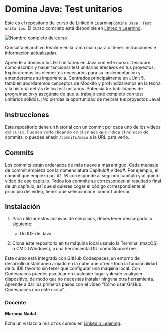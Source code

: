 # Domina Java: Test unitarios
Este es el repositorio del curso de LinkedIn Learning `Domina Java: Test unitarios`. El curso completo está disponible en [LinkedIn Learning][lil-course-url].

![Nombre completo del curso][lil-thumbnail-url] 

Consulta el archivo Readme en la rama main para obtener instrucciones e información actualizadas.

Aprende a dominar los test unitarios en Java con este curso. Descubre cómo escribir y hacer funcionar test unitarios efectivos en tus proyectos. Exploraremos los elementos necesarios para su implementación y entenderemos su importancia. Centrados principalmente en JUnit 5, también abordaremos conceptos de Mockito y profundizaremos en la teoría y la historia detrás de los test unitarios. Potencia tus habilidades de programación y asegúrate de que tu trabajo esté completo con test unitarios sólidos. ¡No pierdas la oportunidad de mejorar tus proyectos Java!

## Instrucciones
Este repositorio tiene un historial con un commit por cada uno de los vídeos del curso. Puedes verlo clicando en el enlace que indica el número de commits, o puedes añadir `/commits/main` a la URL para verlo.

## Commits
Los commits están ordenados de más nuevo a más antiguo. Cada mensaje de commit empieza con la nomenclatura Capítulo#_Vídeo#. Por ejemplo, el commit que empieza por `02_05` corresponde al segundo capítulo y al quinto vídeo de ese capítulo. Todos los commits se corresponden al resultado final de un capítulo, así que si quieres coger el código correspondiente al principio del vídeo, tienes que seleccionar el commit anterior.

## Instalación

1. Para utilizar estos archivos de ejercicios, debes tener descargado lo siguiente:
	- Un IDE de Java
	
2. Clona este repositorio en tu máquina local usando la Terminal (macOS) o CMD (Windows), o una herramienta GUI como SourceTree.
   
Este curso está integrado con GitHub Codespaces, un entorno de desarrollo instantáneo alojado en la nube que ofrece toda la funcionalidad de tu IDE favorito sin tener que configurar una máquina local. Con Codespaces puedes practicar en cualquier lugar y desde cualquier dispositivo, de modo que no necesitas instalar ninguna otra herramienta. Aprende a dar los primeros pasos con el vídeo “Cómo usar GitHub Codespaces con este curso”.   

### Docente

**Mariona Nadal**

Echa un vistazo a mis otros cursos en [LinkedIn Learning](https://www.linkedin.com/learning/instructors/mariona-nadal).

[0]: # (Replace these placeholder URLs with actual course URLs)
[lil-course-url]: https://www.linkedin.com/learning/domina-java-test-unitarios/asegurate-de-que-tu-trabajo-este-completo-con-test-unitarios-solidos
[lil-thumbnail-url]: https://media.licdn.com/dms/image/D560DAQH2viOhTOtaqg/learning-public-crop_675_1200/0/1698054325937?e=2147483647&v=beta&t=1GcENRQa1eZRDLlb6F7QQ1zEd3Y_A_5beOt-GLu0X0E


[1]: # (End of ES-Instruction ###############################################################################################)
